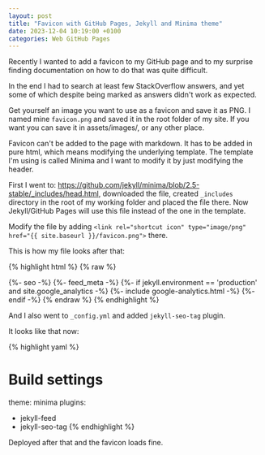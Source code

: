 ```yaml
---
layout: post
title: "Favicon with GitHub Pages, Jekyll and Minima theme"
date: 2023-12-04 10:19:00 +0100
categories: Web GitHub Pages
---
```

Recently I wanted to add a favicon to my GitHub page and to my surprise finding documentation on how to do that was quite difficult.

In the end I had to search at least few StackOverflow answers, and yet some of which despite being marked as answers didn't work as expected.

Get yourself an image you want to use as a favicon and save it as PNG. I named mine `favicon.png` and saved it in the root folder of my site. If you want you can save it in assets/images/, or any other place.

Favicon can't be added to the page with markdown. It has to be added in pure html, which means modifying the underlying template. The template I'm using is called Minima and I want to modify it by just modifying the header.

First I went to: https://github.com/jekyll/minima/blob/2.5-stable/_includes/head.html, downloaded the file, created `_includes` directory in the root of my working folder and placed the file there. Now Jekyll/GitHub Pages will use this file instead of the one in the template.

Modify the file by adding `<link rel="shortcut icon" type="image/png" href="{{ site.baseurl }}/favicon.png">` there.

This is how my file looks after that:

{% highlight html %}
{% raw %}
<head>
  <meta charset="utf-8">
  <meta http-equiv="X-UA-Compatible" content="IE=edge">
  <meta name="viewport" content="width=device-width, initial-scale=1">
  {%- seo -%}
  <link rel="stylesheet" href="{{ "/assets/main.css" | relative_url }}">
  {%- feed_meta -%}
  {%- if jekyll.environment == 'production' and site.google_analytics -%}
    {%- include google-analytics.html -%}
  {%- endif -%}

<link rel="shortcut icon" type="image/png" href="{{ site.baseurl }}/favicon.png">
</head>
{% endraw %}
{% endhighlight %}

And I also went to `_config.yml` and added `jekyll-seo-tag` plugin.

It looks like that now:

{% highlight yaml %}
# Build settings
theme: minima
plugins:
  - jekyll-feed
  - jekyll-seo-tag
{% endhighlight %}

Deployed after that and the favicon loads fine.